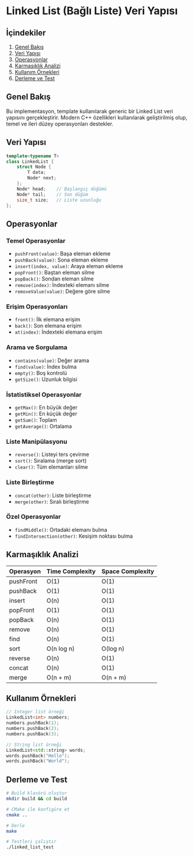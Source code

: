 # Linked List (Bağlı Liste) Veri Yapısı

## İçindekiler
1. [Genel Bakış](#genel-bakış)
2. [Veri Yapısı](#veri-yapısı)
3. [Operasyonlar](#operasyonlar)
4. [Karmaşıklık Analizi](#karmaşıklık-analizi)
5. [Kullanım Örnekleri](#kullanım-örnekleri)
6. [Derleme ve Test](#derleme-ve-test)

## Genel Bakış
Bu implementasyon, template kullanılarak generic bir Linked List veri yapısını gerçekleştirir. Modern C++ özellikleri kullanılarak geliştirilmiş olup, temel ve ileri düzey operasyonları destekler.

## Veri Yapısı
```cpp
template<typename T>
class LinkedList {
    struct Node {
        T data;
        Node* next;
    };
    Node* head;    // Başlangıç düğümü
    Node* tail;    // Son düğüm
    size_t size;   // Liste uzunluğu
};
```

## Operasyonlar
### Temel Operasyonlar
- `pushFront(value)`: Başa eleman ekleme
- `pushBack(value)`: Sona eleman ekleme
- `insert(index, value)`: Araya eleman ekleme
- `popFront()`: Baştan eleman silme
- `popBack()`: Sondan eleman silme
- `remove(index)`: İndexteki elemanı silme
- `removeValue(value)`: Değere göre silme

### Erişim Operasyonları
- `front()`: İlk elemana erişim
- `back()`: Son elemana erişim
- `at(index)`: İndexteki elemana erişim

### Arama ve Sorgulama
- `contains(value)`: Değer arama
- `find(value)`: İndex bulma
- `empty()`: Boş kontrolü
- `getSize()`: Uzunluk bilgisi

### İstatistiksel Operasyonlar
- `getMax()`: En büyük değer
- `getMin()`: En küçük değer
- `getSum()`: Toplam
- `getAverage()`: Ortalama

### Liste Manipülasyonu
- `reverse()`: Listeyi ters çevirme
- `sort()`: Sıralama (merge sort)
- `clear()`: Tüm elemanları silme

### Liste Birleştirme
- `concat(other)`: Liste birleştirme
- `merge(other)`: Sıralı birleştirme

### Özel Operasyonlar
- `findMiddle()`: Ortadaki elemanı bulma
- `findIntersection(other)`: Kesişim noktası bulma

## Karmaşıklık Analizi

| Operasyon | Time Complexity | Space Complexity |
|-----------|----------------|------------------|
| pushFront | O(1) | O(1) |
| pushBack | O(1) | O(1) |
| insert | O(n) | O(1) |
| popFront | O(1) | O(1) |
| popBack | O(n) | O(1) |
| remove | O(n) | O(1) |
| find | O(n) | O(1) |
| sort | O(n log n) | O(log n) |
| reverse | O(n) | O(1) |
| concat | O(n) | O(1) |
| merge | O(n + m) | O(n + m) |

## Kullanım Örnekleri
```cpp
// Integer list örneği
LinkedList<int> numbers;
numbers.pushBack(1);
numbers.pushBack(2);
numbers.pushBack(3);

// String list örneği
LinkedList<std::string> words;
words.pushBack("Hello");
words.pushBack("World");
```

## Derleme ve Test
```bash
# Build klasörü oluştur
mkdir build && cd build

# CMake ile konfigüre et
cmake ..

# Derle
make

# Testleri çalıştır
./linked_list_test
```
